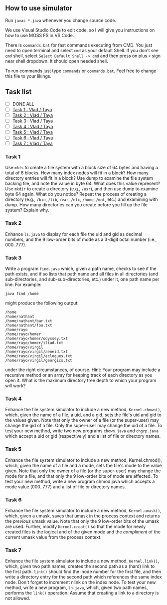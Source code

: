 ## How to use simulator

Run `javac *.java` whenever you change source code.

We use Visual Studio Code to edit code, so I will give you instructions on how to use MOSS FS in VS Code.

There is `commands.bat` for fast commands executing from CMD. You just need to open terminal and select `cmd` as your default Shell. If you don't see `cmd` shell, select `Select Default Shell -> cmd` and then press on plus `+` sign near shell dropdown. It should open needed shell.

To run commands just type `commands` or `commands.bat`. Feel free to change this file to your likings.

## Task list
* [ ] DONE ALL
* [ ] [Task 1 : Vlad / Taya](#task-1)
* [ ] [Task 2 : Vlad / Taya](#task-2)
* [ ] [Task 3 : Vlad / Taya](#task-3)
* [ ] [Task 4 : Vlad / Taya](#task-4)
* [ ] [Task 5 : Vlad / Taya](#task-5)
* [ ] [Task 6 : Vlad / Taya](#task-6)
* [ ] [Task 7 : Vlad / Taya](#task-7)

### Task 1
Use `mkfs` to create a file system with a block size of 64 bytes and having a total of 8 blocks. How many index nodes will fit in a block? How many directory entries will fit in a block? Use dump to examine the file system backing file, and note the value in byte 64. What does this value represent? Use `mkdir` to create a directory (e.g., `/usr`), and then use dump to examine byte 64 again. What do you notice? Repeat the process of creating a directory (e.g., `/bin`, `/lib`, `/var`, `/etc`, `/home`, `/mnt`, etc.) and examining with dump. How many directories can you create before you fill up the file system? Explain why.

### Task 2
Enhance `ls.java` to display for each file the uid and gid as decimal numbers, and the 9 low-order bits of mode as a 3-digit octal number (i.e., 000..777).

### Task 3
Write a program `find.java` which, given a path name, checks to see if the path exists, and if so lists that path name and all files in all directories (and sub-directories, and sub-sub-directories, etc.) under it, one path name per line. For example:

```
java find /home
```

might produce the following output:

```
/home
/home/nathant
/home/nathant/bar.txt
/home/nathant/foo.txt
/home/rayo
/home/rayo/homer
/home/rayo/homer/odyssey.txt
/home/rayo/homer/iliad.txt
/home/rayo/virgil
/home/rayo/virgil/aeneid.txt
/home/rayo/virgil/eclogues.txt
/home/rayo/virgil/georgics.txt
```

under the right circumstances, of course. Hint: Your program may include a recursive method or an array for keeping track of each directory as you open it. What is the maximum directory tree depth to which your program will work?

### Task 4
Enhance the file system simulator to include a new method, `Kernel.chown()`, which, given the name of a file, a uid, and a gid, sets the file's uid and gid to the values given. Note that only the owner of a file (or the super-user) may change the gid of a file. Only the super-user may change the uid of a file. To test your new method, write two new programs `chown.java` and `chgrp.java` which accept a uid or gid (respectively) and a list of file or directory names.

### Task 5
Enhance the file system simulator to include a new method, Kernel.chmod(), which, given the name of a file and a mode, sets the file's mode to the value given. Note that only the owner of a file (or the super-user) may change the mode for a file, and that only the 9 low-order bits of mode are affected. To test your new method, write a new program chmod.java which accepts a mode value (000..777) and a list of file or directory names.

### Task 6
Enhance the file system simulator to include a new method, `Kernel.umask()`, which, given a umask, saves that umask in the process context and returns the *previous* umask value. Note that only the 9 low-order bits of the umask are used. Further, modify `Kernel.creat()` so that the mode for newly created files is the logical and of the given mode and the *compliment* of the current umask value from the process context.

### Task 7
Enhance the file system simulator to include a new method, `Kernel.link()`, which, given two path names, creates the second path as a (hard) link to the first path. `link()` should find the inode number for the first file, and then write a directory entry for the second path which references the same index node. Don't forget to increment nlink on the index node. To test your new method, write a new program, `ln.java`, which, given two path names, performs the `link()` operation. Assume that creating a link to a directory is not allowed.